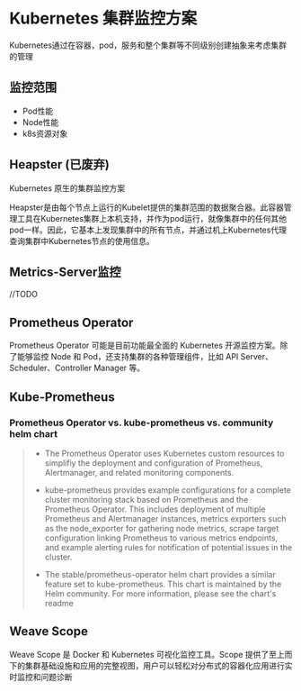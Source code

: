 # Kubernetes 集群监控方案

Kubernetes通过在容器，pod，服务和整个集群等不同级别创建抽象来考虑集群的管理

## 监控范围

- Pod性能
- Node性能
- k8s资源对象

## Heapster (已废弃)

Kubernetes 原生的集群监控方案

Heapster是由每个节点上运行的Kubelet提供的集群范围的数据聚合器。此容器管理工具在Kubernetes集群上本机支持，并作为pod运行，就像集群中的任何其他pod一样。因此，它基本上发现集群中的所有节点，并通过机上Kubernetes代理查询集群中Kubernetes节点的使用信息。

## Metrics-Server监控

//TODO

## Prometheus Operator

Prometheus Operator 可能是目前功能最全面的 Kubernetes 开源监控方案。除了能够监控 Node 和 Pod，还支持集群的各种管理组件，比如 API Server、Scheduler、Controller Manager 等。

## Kube-Prometheus

### Prometheus Operator vs. kube-prometheus vs. community helm chart

> - The Prometheus Operator uses Kubernetes custom resources to simplifiy the deployment and configuration of Prometheus, Alertmanager, and related monitoring components.
>
> - kube-prometheus provides example configurations for a complete cluster monitoring stack based on Prometheus and the Prometheus Operator. This includes deployment of multiple Prometheus and Alertmanager instances, metrics exporters such as the node_exporter for gathering node metrics, scrape target configuration linking Prometheus to various metrics endpoints, and example alerting rules for notification of potential issues in the cluster.
>
> - The stable/prometheus-operator helm chart provides a similar feature set to kube-prometheus. This chart is maintained by the Helm community. For more information, please see the chart's readme

## Weave Scope

Weave Scope 是 Docker 和 Kubernetes 可视化监控工具。Scope 提供了至上而下的集群基础设施和应用的完整视图，用户可以轻松对分布式的容器化应用进行实时监控和问题诊断